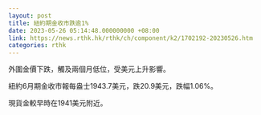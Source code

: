 ```yaml
---
layout: post
title: 紐約期金收市跌逾1%
date: 2023-05-26 05:14:48.000000000 +08:00
link: https://news.rthk.hk/rthk/ch/component/k2/1702192-20230526.htm
categories: rthk
---
```


外圍金價下跌，觸及兩個月低位，受美元上升影響。

紐約6月期金收市報每盎士1943.7美元，跌20.9美元，跌幅1.06%。

現貨金較早時在1941美元附近。
